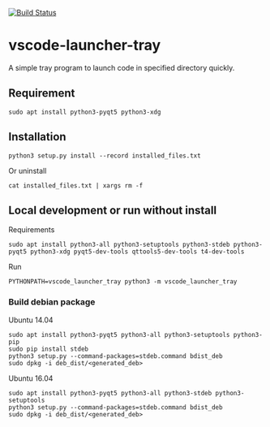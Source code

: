 [![Build Status](https://travis-ci.org/elleryq/vscode-launcher-tray.svg?branch=master)](https://travis-ci.org/elleryq/vscode-launcher-tray)

# vscode-launcher-tray

A simple tray program to launch code in specified directory quickly.

## Requirement

```
sudo apt install python3-pyqt5 python3-xdg
```

## Installation

```
python3 setup.py install --record installed_files.txt
```

Or uninstall
```
cat installed_files.txt | xargs rm -f
```

## Local development or run without install

Requirements
```
sudo apt install python3-all python3-setuptools python3-stdeb python3-pyqt5 python3-xdg pyqt5-dev-tools qttools5-dev-tools t4-dev-tools
```

Run
```
PYTHONPATH=vscode_launcher_tray python3 -m vscode_launcher_tray
```

### Build debian package

Ubuntu 14.04
```
sudo apt install python3-pyqt5 python3-all python3-setuptools python3-pip
sudo pip install stdeb
python3 setup.py --command-packages=stdeb.command bdist_deb
sudo dpkg -i deb_dist/<generated_deb>
```

Ubuntu 16.04
```
sudo apt install python3-pyqt5 python3-all python3-stdeb python3-setuptools
python3 setup.py --command-packages=stdeb.command bdist_deb
sudo dpkg -i deb_dist/<generated_deb>
```
